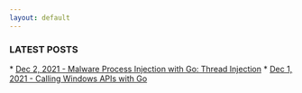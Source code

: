 ```yaml
---
layout: default
---
```


<h3>LATEST POSTS</h3>
* <a href="./posts/2021/12/process-injection-with-go.html">Dec 2, 2021 - Malware Process Injection with Go: Thread Injection</a>
* <a href="./posts/2021/12/call-windows-api-with-go.html">Dec 1, 2021 - Calling Windows APIs with Go</a>
